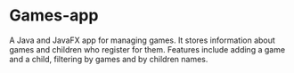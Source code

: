 # Games-app
A Java and JavaFX app for managing games.
It stores information about games and children who register for them.
Features include adding a game and a child, filtering by games and by children names.
